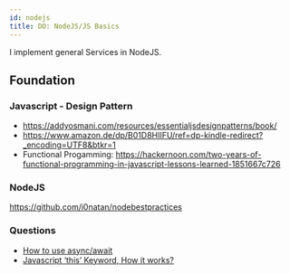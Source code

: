 ```yaml
---
id: nodejs
title: DO: NodeJS/JS Basics
---
```


I implement general Services in NodeJS. 

## Foundation

### Javascript - Design Pattern

* https://addyosmani.com/resources/essentialjsdesignpatterns/book/
* https://www.amazon.de/dp/B01D8HIIFU/ref=dp-kindle-redirect?_encoding=UTF8&btkr=1 
* Functional Progamming: https://hackernoon.com/two-years-of-functional-programming-in-javascript-lessons-learned-1851667c726

### NodeJS

https://github.com/i0natan/nodebestpractices

### Questions

* [How to use async/await](https://javascript.info/async-await)
* [Javascript ‘this’ Keyword, How it works?](https://medium.com/tech-tajawal/javascript-this-4-rules-7354abdb274c)